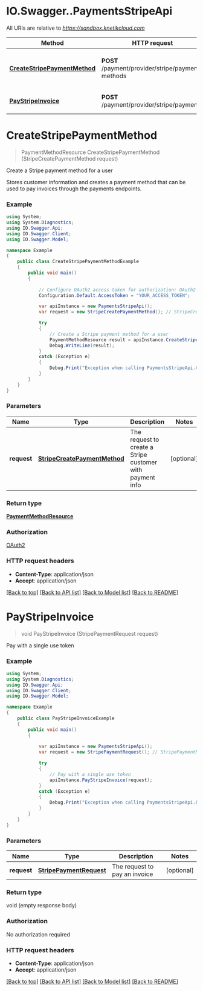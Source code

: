 # IO.Swagger..PaymentsStripeApi

All URIs are relative to *https://sandbox.knetikcloud.com*

Method | HTTP request | Description
------------- | ------------- | -------------
[**CreateStripePaymentMethod**](PaymentsStripeApi.md#createstripepaymentmethod) | **POST** /payment/provider/stripe/payment-methods | Create a Stripe payment method for a user
[**PayStripeInvoice**](PaymentsStripeApi.md#paystripeinvoice) | **POST** /payment/provider/stripe/payments | Pay with a single use token


<a name="createstripepaymentmethod"></a>
# **CreateStripePaymentMethod**
> PaymentMethodResource CreateStripePaymentMethod (StripeCreatePaymentMethod request)

Create a Stripe payment method for a user

Stores customer information and creates a payment method that can be used to pay invoices through the payments endpoints.

### Example
```csharp
using System;
using System.Diagnostics;
using IO.Swagger.Api;
using IO.Swagger.Client;
using IO.Swagger.Model;

namespace Example
{
    public class CreateStripePaymentMethodExample
    {
        public void main()
        {
            
            // Configure OAuth2 access token for authorization: OAuth2
            Configuration.Default.AccessToken = "YOUR_ACCESS_TOKEN";

            var apiInstance = new PaymentsStripeApi();
            var request = new StripeCreatePaymentMethod(); // StripeCreatePaymentMethod | The request to create a Stripe customer with payment info (optional) 

            try
            {
                // Create a Stripe payment method for a user
                PaymentMethodResource result = apiInstance.CreateStripePaymentMethod(request);
                Debug.WriteLine(result);
            }
            catch (Exception e)
            {
                Debug.Print("Exception when calling PaymentsStripeApi.CreateStripePaymentMethod: " + e.Message );
            }
        }
    }
}
```

### Parameters

Name | Type | Description  | Notes
------------- | ------------- | ------------- | -------------
 **request** | [**StripeCreatePaymentMethod**](StripeCreatePaymentMethod.md)| The request to create a Stripe customer with payment info | [optional] 

### Return type

[**PaymentMethodResource**](PaymentMethodResource.md)

### Authorization

[OAuth2](../README.md#OAuth2)

### HTTP request headers

 - **Content-Type**: application/json
 - **Accept**: application/json

[[Back to top]](#) [[Back to API list]](../README.md#documentation-for-api-endpoints) [[Back to Model list]](../README.md#documentation-for-models) [[Back to README]](../README.md)

<a name="paystripeinvoice"></a>
# **PayStripeInvoice**
> void PayStripeInvoice (StripePaymentRequest request)

Pay with a single use token

### Example
```csharp
using System;
using System.Diagnostics;
using IO.Swagger.Api;
using IO.Swagger.Client;
using IO.Swagger.Model;

namespace Example
{
    public class PayStripeInvoiceExample
    {
        public void main()
        {
            
            var apiInstance = new PaymentsStripeApi();
            var request = new StripePaymentRequest(); // StripePaymentRequest | The request to pay an invoice (optional) 

            try
            {
                // Pay with a single use token
                apiInstance.PayStripeInvoice(request);
            }
            catch (Exception e)
            {
                Debug.Print("Exception when calling PaymentsStripeApi.PayStripeInvoice: " + e.Message );
            }
        }
    }
}
```

### Parameters

Name | Type | Description  | Notes
------------- | ------------- | ------------- | -------------
 **request** | [**StripePaymentRequest**](StripePaymentRequest.md)| The request to pay an invoice | [optional] 

### Return type

void (empty response body)

### Authorization

No authorization required

### HTTP request headers

 - **Content-Type**: application/json
 - **Accept**: application/json

[[Back to top]](#) [[Back to API list]](../README.md#documentation-for-api-endpoints) [[Back to Model list]](../README.md#documentation-for-models) [[Back to README]](../README.md)

